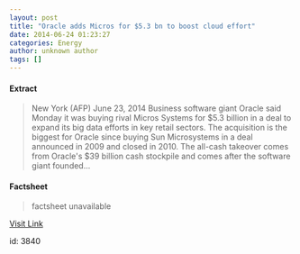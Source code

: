 ```yaml
---
layout: post
title: "Oracle adds Micros for $5.3 bn to boost cloud effort"
date: 2014-06-24 01:23:27
categories: Energy
author: unknown author
tags: []
---
```



#### Extract
>New York (AFP) June 23, 2014 Business software giant Oracle said Monday it was buying rival Micros Systems for $5.3 billion in a deal to expand its big data efforts in key retail sectors. The acquisition is the biggest for Oracle since buying Sun Microsystems in a deal announced in 2009 and closed in 2010. The all-cash takeover comes from Oracle's $39 billion cash stockpile and comes after the software giant founded...

#### Factsheet
>factsheet unavailable

[Visit Link](http://www.spacemart.com/reports/Oracle_adds_Micros_for_53_bn_to_boost_cloud_effort_999.html)

id:    3840



